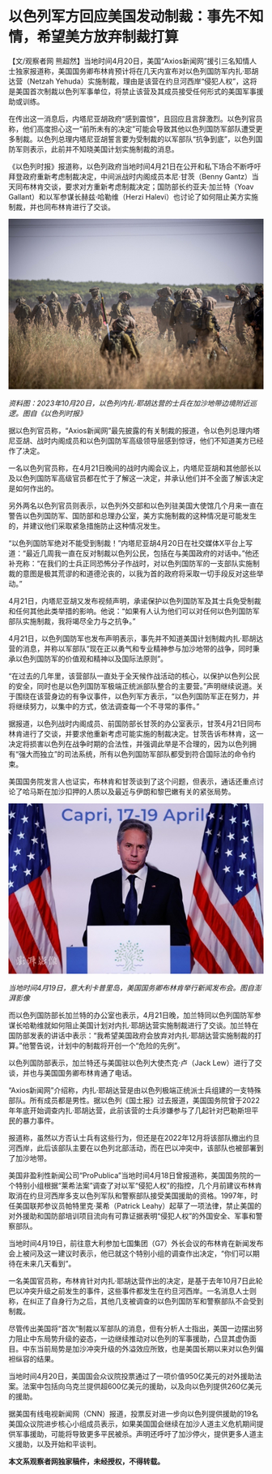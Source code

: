 # 以色列军方回应美国发动制裁：事先不知情，希望美方放弃制裁打算

【文/观察者网
熊超然】当地时间4月20日，美国“Axios新闻网”援引三名知情人士独家报道称，美国国务卿布林肯预计将在几天内宣布对以色列国防军内扎·耶胡达营（Netzah
Yehuda）实施制裁，理由是该营在约旦河西岸“侵犯人权”，这将是美国首次制裁以色列军事单位，将禁止该营及其成员接受任何形式的美国军事援助或训练。

在传出这一消息后，内塔尼亚胡政府“感到震惊”，且回应且言辞激烈。以色列官员称，他们高度担心这一“前所未有的决定”可能会导致其他以色列国防军部队遭受更多制裁。以色列总理内塔尼亚胡誓言要为受制裁的以军部队“抗争到底”，以色列国防军则表示，此前并不知晓美国计划实施制裁的消息。

《以色列时报》报道称，以色列政府当地时间4月21日在公开和私下场合不断呼吁拜登政府重新考虑制裁决定，中间派战时内阁成员本尼·甘茨（Benny
Gantz）当天同布林肯交谈，要求对方重新考虑制裁决定；国防部长约亚夫·加兰特（Yoav Gallant）和以军参谋长赫兹·哈勒维（Herzi
Halevi）也讨论了如何阻止美方实施制裁，并也同布林肯进行了交谈。

![4e0ed7895f4de8df89b4d1c7544793da.jpg](https://raw.githubusercontent.com/qqhsx/qqnews_image/main/2024/04/22/以色列军方回应美国发动制裁：事先不知情，希望美方放弃制裁打算/4e0ed7895f4de8df89b4d1c7544793da.jpg)

_资料图：2023年10月20日，以色列内扎·耶胡达营的士兵在加沙地带边境附近巡逻。图自《以色列时报》_

据以色列官员称，“Axios新闻网”最先披露的有关制裁的报道，令以色列总理内塔尼亚胡、战时内阁成员和以色列国防军高级领导层感到惊讶，他们不知道美方已经作了决定。

一名以色列官员称，在4月21日晚间的战时内阁会议上，内塔尼亚胡和其他部长以及以色列国防军高级官员都在忙于了解这一决定，并承认他们并不全面了解该决定是如何作出的。

另外两名以色列官员则表示，以色列外交部和以色列驻美国大使馆几个月来一直在警告以色列国防军、国防部和总理办公室，美方实施制裁的这种情况是可能发生的，并建议他们采取紧急措施防止这种情况发生。

“以色列国防军绝对不能受到制裁！”内塔尼亚胡4月20日在社交媒体X平台上写道：“最近几周我一直在反对制裁以色列公民，包括在与美国政府的对话中。”他还补充称：“在我们的士兵正同恐怖分子作战时，对以色列国防军的一支部队实施制裁的意图是极其荒谬的和道德沦丧的，以我为首的政府将采取一切手段反对这些举动。”

4月21日，内塔尼亚胡又发布视频声明，承诺保护以色列国防军及其士兵免受制裁和任何其他此类举措的影响。他说：“如果有人认为他们可以对任何以色列国防军部队实施制裁，我将竭尽全力与之抗争。”

4月21日，以色列国防军也发布声明表示，事先并不知道美国计划制裁内扎·耶胡达营的消息，并称以军部队“现在正以勇气和专业精神参与加沙地带的战争，同时秉承以色列国防军的价值观和精神以及国际法原则”。

“在过去的几年里，该营部队一直处于全天候作战活动的核心，以保护以色列公民的安全，同时也是以色列国防军极端正统派部队整合的主要营。”声明继续说道。关于围绕在该营身边的有争议事件，以色列军方表示，“以色列国防军正在努力，并将继续努力，以集中的方式，依法调查每一个不寻常的事件。”

据报道，以色列战时内阁成员、前国防部长甘茨的办公室表示，甘茨4月21日同布林肯进行了交谈，并要求他重新考虑可能实施的制裁决定。甘茨告诉布林肯，这一决定将损害以色列在战争时期的合法性，并强调此举是不合理的，因为以色列拥有“强大而独立”的司法系统，所有以色列国防军部队都受到符合国际法的命令约束。

美国国务院发言人也证实，布林肯和甘茨谈到了这个问题，但表示，通话还重点讨论了哈马斯在加沙扣押的人质以及最近与伊朗和黎巴嫩有关的紧张局势。

![8b25f0c9e94726ed50ea98b94b79adab.jpg](https://raw.githubusercontent.com/qqhsx/qqnews_image/main/2024/04/22/以色列军方回应美国发动制裁：事先不知情，希望美方放弃制裁打算/8b25f0c9e94726ed50ea98b94b79adab.jpg)

_当地时间4月19日，意大利卡普里岛，美国国务卿布林肯举行新闻发布会。图自澎湃影像_

而以色列国防部长加兰特的办公室也表示，4月21日晚，加兰特同以色列国防军参谋长哈勒维就如何阻止美国计划对内扎·耶胡达营实施制裁进行了交谈。加兰特在国防部发表的讲话中表示：“我希望美国政府会放弃对内扎·耶胡达营实施制裁的打算。”他警告说，计划中的制裁将开创一个“危险的先例”。

以色列国防部表示，加兰特还与美国驻以色列大使杰克·卢（Jack Lew）进行了交谈，并也与美国国务卿布林肯通了电话。

“Axios新闻网”介绍称，内扎·耶胡达营是由以色列极端正统派士兵组建的一支特殊部队。所有成员都是男性。据以色列《国土报》过去报道，美国国务院曾于2022年年底开始调查内扎·耶胡达营，此前该营的士兵涉嫌参与了几起针对巴勒斯坦平民的暴力事件。

报道称，虽然以方否认士兵有这些行为，但还是在2022年12月将该部队撤出约旦河西岸，此后该部队主要在以色列北部活动，而在巴以冲突中，该部队也被部署到了加沙地带。

美国非盈利性新闻公司“ProPublica”当地时间4月18日曾报道称，美国国务院的一个特别小组根据“莱希法案”调查了对以军“侵犯人权”的指控，几个月前建议布林肯取消在约旦河西岸多支以色列军队和警察部队接受美国援助的资格。1997年，时任美国联邦参议员帕特里克·莱希（Patrick
Leahy）起草了一项法律，禁止美国的对外援助和国防部培训项目流向有可靠证据表明“侵犯人权”的外国安全、军事和警察部队。

当地时间4月19日，前往意大利参加七国集团（G7）外长会议的布林肯在新闻发布会上被问及这一建议时表示，他已就这个特别小组的调查作出决定，“你们可以期待在未来几天看到”。

一名美国官员称，布林肯针对内扎·耶胡达营作出的决定，是基于去年10月7日此轮巴以冲突升级之前发生的事件，这些事件都发生在约旦河西岸。一名消息人士则称，在纠正了自身行为之后，其他几支被调查的以色列国防军和警察部队不会受到制裁。

尽管传出美国将“首次”制裁以军部队的消息，但有分析人士指出，美国一边摆出努力阻止中东局势升级的姿态，一边继续推动对以色列的军事援助，凸显其虚伪面目。中东当前局势是加沙冲突升级的外溢效应所致，也是美国长期以来对以色列偏袒纵容的结果。

当地时间4月20日，美国国会众议院投票通过了一项价值950亿美元的对外援助法案。法案中包括向乌克兰提供超600亿美元的援助，以及向以色列提供260亿美元的援助。

据美国有线电视新闻网（CNN）报道，投票反对进一步向以色列提供援助的19名美国众议院进步核心小组成员表示，如果美国国会继续在加沙人道主义危机期间提供军事援助，可能将导致更多平民被杀。声明还呼吁了加沙停火，提供更多人道主义援助，以及开始和平谈判。

**本文系观察者网独家稿件，未经授权，不得转载。**

